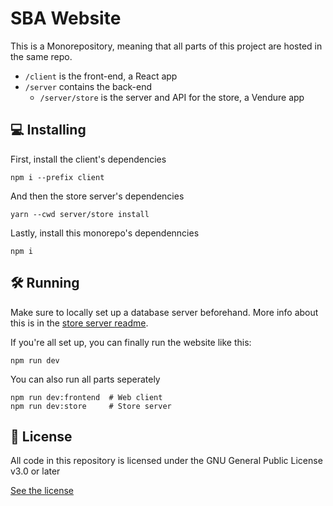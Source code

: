 # SBA Website

This is a Monorepository, meaning that all parts of this project are hosted in
the same repo.

  * `/client` is the front-end, a React app
  * `/server` contains the back-end
    * `/server/store` is the server and API for the store, a Vendure app

## 💻 Installing

First, install the client's dependencies

```
npm i --prefix client
```

And then the store server's dependencies

```
yarn --cwd server/store install
```

Lastly, install this monorepo's dependenncies

```
npm i
```

## 🛠️ Running

Make sure to locally set up a database server beforehand. More info about this
is in the [store server readme](./server/store/README.md).

If you're all set up, you can finally run the website like this:

```
npm run dev
```

You can also run all parts seperately

```
npm run dev:frontend  # Web client
npm run dev:store     # Store server
```

## 📜 License

All code in this repository is licensed under the GNU General Public License
v3.0 or later

[See the license](./LICENSE)